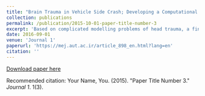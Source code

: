 ```yaml
---
title: "Brain Trauma in Vehicle Side Crash; Developing a Computational Model for Diffuse Axonal and Subdural Hematoma Injuries"
collection: publications
permalink: /publication/2015-10-01-paper-title-number-3
excerpt: 'Based on complicated modelling problems of head trauma, a finite element model of the human head has been developed in order to evaluate different types of brain damage. 233 sections Magnetic Resonance Images of the head of a 42 years old man were prepared. The geometric models of Skull, Meninges and brain were extracted. Mechanical properties related to tissues of the skull, meninges and brain membrane are applied. Obtained results from simulation correlated well with experimental results. After ensuring the validity of the model, data acceleration in the head recording from side impact test was applied to the model. The simulation results showed that the rotational acceleration, due to high strain rate in the brain and increased pressure in meninges, is responsible for rupturing arteries and veins. However, linear acceleration alone does not lead to severe damages in the brain. Developing a new computational model for these injuries evaluation including side crash case, have not been considered in previous studies. So, considering this problem in addition to developing an accurate and efficient FEM head model could be supposing the considerable innovation of this study.'
date: 2016-09-01
venue: 'Journal 1'
paperurl: 'https://mej.aut.ac.ir/article_898_en.html?lang=en'
citation: ''
---
```


[Download paper here](https://mej.aut.ac.ir/article_898_c4695e430b74a469f91f52c69d4d5877.pdf)

Recommended citation: Your Name, You. (2015). "Paper Title Number 3." <i>Journal 1</i>. 1(3).